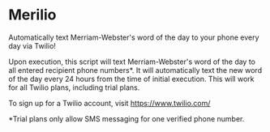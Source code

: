 # Merilio
Automatically text Merriam-Webster's word of the day to your phone every day via Twilio!

Upon execution, this script will text Merriam-Webster's word of the day to all entered recipient phone numbers*. It will automatically text the new word of the day every 24 hours from the time of initial execution. This will work for all Twilio plans, including trial plans.

To sign up for a Twilio account, visit https://www.twilio.com/

*Trial plans only allow SMS messaging for one verified phone number.
